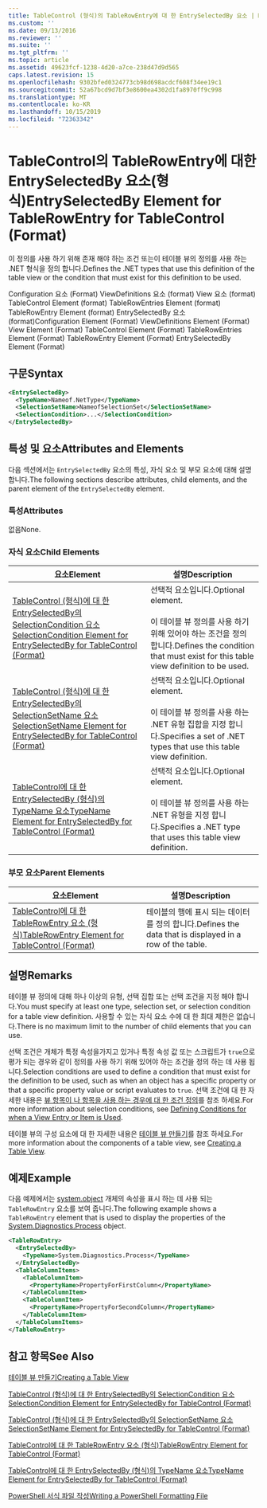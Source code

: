 ```yaml
---
title: TableControl (형식)의 TableRowEntry에 대 한 EntrySelectedBy 요소 | Microsoft Docs
ms.custom: ''
ms.date: 09/13/2016
ms.reviewer: ''
ms.suite: ''
ms.tgt_pltfrm: ''
ms.topic: article
ms.assetid: 49623fcf-1238-4d20-a7ce-238d47d9d565
caps.latest.revision: 15
ms.openlocfilehash: 9302bfed0324773cb98d698acdcf608f34ee19c1
ms.sourcegitcommit: 52a67bcd9d7bf3e8600ea4302d1fa8970ff9c998
ms.translationtype: MT
ms.contentlocale: ko-KR
ms.lasthandoff: 10/15/2019
ms.locfileid: "72363342"
---
```

# <a name="entryselectedby-element-for-tablerowentry--for-tablecontrol-format"></a><span data-ttu-id="ab9ef-102">TableControl의 TableRowEntry에 대한 EntrySelectedBy 요소(형식)</span><span class="sxs-lookup"><span data-stu-id="ab9ef-102">EntrySelectedBy Element for TableRowEntry  for TableControl (Format)</span></span>

<span data-ttu-id="ab9ef-103">이 정의를 사용 하기 위해 존재 해야 하는 조건 또는이 테이블 뷰의 정의를 사용 하는 .NET 형식을 정의 합니다.</span><span class="sxs-lookup"><span data-stu-id="ab9ef-103">Defines the .NET types that use this definition of the table view or the condition that must exist for this definition to be used.</span></span>

<span data-ttu-id="ab9ef-104">Configuration 요소 (Format) ViewDefinitions 요소 (format) View 요소 (format) TableControl Element (format) TableRowEntries Element (format) TableRowEntry Element (format) EntrySelectedBy 요소 (format)</span><span class="sxs-lookup"><span data-stu-id="ab9ef-104">Configuration Element (Format) ViewDefinitions Element (Format) View Element (Format) TableControl Element (Format) TableRowEntries Element (Format) TableRowEntry Element (Format) EntrySelectedBy Element (Format)</span></span>

## <a name="syntax"></a><span data-ttu-id="ab9ef-105">구문</span><span class="sxs-lookup"><span data-stu-id="ab9ef-105">Syntax</span></span>

```xml
<EntrySelectedBy>
  <TypeName>Nameof.NetType</TypeName>
  <SelectionSetName>NameofSelectionSet</SelectionSetName>
  <SelectionCondition>...</SelectionCondition>
</EntrySelectedBy>
```

## <a name="attributes-and-elements"></a><span data-ttu-id="ab9ef-106">특성 및 요소</span><span class="sxs-lookup"><span data-stu-id="ab9ef-106">Attributes and Elements</span></span>

<span data-ttu-id="ab9ef-107">다음 섹션에서는 `EntrySelectedBy` 요소의 특성, 자식 요소 및 부모 요소에 대해 설명 합니다.</span><span class="sxs-lookup"><span data-stu-id="ab9ef-107">The following sections describe attributes, child elements, and the parent element of the `EntrySelectedBy` element.</span></span>

### <a name="attributes"></a><span data-ttu-id="ab9ef-108">특성</span><span class="sxs-lookup"><span data-stu-id="ab9ef-108">Attributes</span></span>

<span data-ttu-id="ab9ef-109">없음</span><span class="sxs-lookup"><span data-stu-id="ab9ef-109">None.</span></span>

### <a name="child-elements"></a><span data-ttu-id="ab9ef-110">자식 요소</span><span class="sxs-lookup"><span data-stu-id="ab9ef-110">Child Elements</span></span>

|<span data-ttu-id="ab9ef-111">요소</span><span class="sxs-lookup"><span data-stu-id="ab9ef-111">Element</span></span>|<span data-ttu-id="ab9ef-112">설명</span><span class="sxs-lookup"><span data-stu-id="ab9ef-112">Description</span></span>|
|-------------|-----------------|
|[<span data-ttu-id="ab9ef-113">TableControl (형식)에 대 한 EntrySelectedBy의 SelectionCondition 요소</span><span class="sxs-lookup"><span data-stu-id="ab9ef-113">SelectionCondition Element for EntrySelectedBy for TableControl (Format)</span></span>](./selectioncondition-element-for-entryselectedby-for-tablecontrol-format.md)|<span data-ttu-id="ab9ef-114">선택적 요소입니다.</span><span class="sxs-lookup"><span data-stu-id="ab9ef-114">Optional element.</span></span><br /><br /> <span data-ttu-id="ab9ef-115">이 테이블 뷰 정의를 사용 하기 위해 있어야 하는 조건을 정의 합니다.</span><span class="sxs-lookup"><span data-stu-id="ab9ef-115">Defines the condition that must exist for this table view definition to be used.</span></span>|
|[<span data-ttu-id="ab9ef-116">TableControl (형식)에 대 한 EntrySelectedBy의 SelectionSetName 요소</span><span class="sxs-lookup"><span data-stu-id="ab9ef-116">SelectionSetName Element for EntrySelectedBy for TableControl (Format)</span></span>](./selectionsetname-element-for-entryselectedby-for-tablecontrol-format.md)|<span data-ttu-id="ab9ef-117">선택적 요소입니다.</span><span class="sxs-lookup"><span data-stu-id="ab9ef-117">Optional element.</span></span><br /><br /> <span data-ttu-id="ab9ef-118">이 테이블 뷰 정의를 사용 하는 .NET 유형 집합을 지정 합니다.</span><span class="sxs-lookup"><span data-stu-id="ab9ef-118">Specifies a set of .NET types that use this table view definition.</span></span>|
|[<span data-ttu-id="ab9ef-119">TableControl에 대 한 EntrySelectedBy (형식)의 TypeName 요소</span><span class="sxs-lookup"><span data-stu-id="ab9ef-119">TypeName Element for EntrySelectedBy for TableControl (Format)</span></span>](./typename-element-for-entryselectedby-for-tablecontrol-format.md)|<span data-ttu-id="ab9ef-120">선택적 요소입니다.</span><span class="sxs-lookup"><span data-stu-id="ab9ef-120">Optional element.</span></span><br /><br /> <span data-ttu-id="ab9ef-121">이 테이블 뷰 정의를 사용 하는 .NET 유형을 지정 합니다.</span><span class="sxs-lookup"><span data-stu-id="ab9ef-121">Specifies a .NET type that uses this table view definition.</span></span>|

### <a name="parent-elements"></a><span data-ttu-id="ab9ef-122">부모 요소</span><span class="sxs-lookup"><span data-stu-id="ab9ef-122">Parent Elements</span></span>

|<span data-ttu-id="ab9ef-123">요소</span><span class="sxs-lookup"><span data-stu-id="ab9ef-123">Element</span></span>|<span data-ttu-id="ab9ef-124">설명</span><span class="sxs-lookup"><span data-stu-id="ab9ef-124">Description</span></span>|
|-------------|-----------------|
|[<span data-ttu-id="ab9ef-125">TableControl에 대 한 TableRowEntry 요소 (형식)</span><span class="sxs-lookup"><span data-stu-id="ab9ef-125">TableRowEntry Element for TableControl (Format)</span></span>](./tablerowentry-element-for-tablerowentries-for-tablecontrol-format.md)|<span data-ttu-id="ab9ef-126">테이블의 행에 표시 되는 데이터를 정의 합니다.</span><span class="sxs-lookup"><span data-stu-id="ab9ef-126">Defines the data that is displayed in a row of the table.</span></span>|

## <a name="remarks"></a><span data-ttu-id="ab9ef-127">설명</span><span class="sxs-lookup"><span data-stu-id="ab9ef-127">Remarks</span></span>

<span data-ttu-id="ab9ef-128">테이블 뷰 정의에 대해 하나 이상의 유형, 선택 집합 또는 선택 조건을 지정 해야 합니다.</span><span class="sxs-lookup"><span data-stu-id="ab9ef-128">You must specify at least one type, selection set, or selection condition for a table view definition.</span></span> <span data-ttu-id="ab9ef-129">사용할 수 있는 자식 요소 수에 대 한 최대 제한은 없습니다.</span><span class="sxs-lookup"><span data-stu-id="ab9ef-129">There is no maximum limit to the number of child elements that you can use.</span></span>

<span data-ttu-id="ab9ef-130">선택 조건은 개체가 특정 속성을가지고 있거나 특정 속성 값 또는 스크립트가 `true`으로 평가 되는 경우와 같이 정의를 사용 하기 위해 있어야 하는 조건을 정의 하는 데 사용 됩니다.</span><span class="sxs-lookup"><span data-stu-id="ab9ef-130">Selection conditions are used to define a condition that must exist for the definition to be used, such as when an object has a specific property or that a specific property value or script evaluates to `true`.</span></span> <span data-ttu-id="ab9ef-131">선택 조건에 대 한 자세한 내용은 [뷰 항목이 나 항목을 사용 하는 경우에 대 한 조건 정의](./defining-conditions-for-displaying-data.md)를 참조 하세요.</span><span class="sxs-lookup"><span data-stu-id="ab9ef-131">For more information about selection conditions, see [Defining Conditions for when a View Entry or Item is Used](./defining-conditions-for-displaying-data.md).</span></span>

<span data-ttu-id="ab9ef-132">테이블 뷰의 구성 요소에 대 한 자세한 내용은 [테이블 뷰 만들기](./creating-a-table-view.md)를 참조 하세요.</span><span class="sxs-lookup"><span data-stu-id="ab9ef-132">For more information about the components of a table view, see [Creating a Table View](./creating-a-table-view.md).</span></span>

## <a name="example"></a><span data-ttu-id="ab9ef-133">예제</span><span class="sxs-lookup"><span data-stu-id="ab9ef-133">Example</span></span>

<span data-ttu-id="ab9ef-134">다음 예제에서는 [system.object](/dotnet/api/System.Diagnostics.Process) 개체의 속성을 표시 하는 데 사용 되는 `TableRowEntry` 요소를 보여 줍니다.</span><span class="sxs-lookup"><span data-stu-id="ab9ef-134">The following example shows a `TableRowEntry` element that is used to display the properties of the [System.Diagnostics.Process](/dotnet/api/System.Diagnostics.Process) object.</span></span>

```xml
<TableRowEntry>
  <EntrySelectedBy>
    <TypeName>System.Diagnostics.Process</TypeName>
  </EntrySelectedBy>
  <TableColumnItems>
    <TableColumnItem>
      <PropertyName>PropertyForFirstColumn</PropertyName>
    </TableColumnItem>
    <TableColumnItem>
      <PropertyName>PropertyForSecondColumn</PropertyName>
    </TableColumnItem>
  </TableColumnItems>
</TableRowEntry>
```

## <a name="see-also"></a><span data-ttu-id="ab9ef-135">참고 항목</span><span class="sxs-lookup"><span data-stu-id="ab9ef-135">See Also</span></span>

[<span data-ttu-id="ab9ef-136">테이블 뷰 만들기</span><span class="sxs-lookup"><span data-stu-id="ab9ef-136">Creating a Table View</span></span>](./creating-a-table-view.md)

[<span data-ttu-id="ab9ef-137">TableControl (형식)에 대 한 EntrySelectedBy의 SelectionCondition 요소</span><span class="sxs-lookup"><span data-stu-id="ab9ef-137">SelectionCondition Element for EntrySelectedBy for TableControl (Format)</span></span>](./selectioncondition-element-for-entryselectedby-for-tablecontrol-format.md)

[<span data-ttu-id="ab9ef-138">TableControl (형식)에 대 한 EntrySelectedBy의 SelectionSetName 요소</span><span class="sxs-lookup"><span data-stu-id="ab9ef-138">SelectionSetName Element for EntrySelectedBy for TableControl (Format)</span></span>](./selectionsetname-element-for-entryselectedby-for-tablecontrol-format.md)

[<span data-ttu-id="ab9ef-139">TableControl에 대 한 TableRowEntry 요소 (형식)</span><span class="sxs-lookup"><span data-stu-id="ab9ef-139">TableRowEntry Element for TableControl (Format)</span></span>](./tablerowentry-element-for-tablerowentries-for-tablecontrol-format.md)

[<span data-ttu-id="ab9ef-140">TableControl에 대 한 EntrySelectedBy (형식)의 TypeName 요소</span><span class="sxs-lookup"><span data-stu-id="ab9ef-140">TypeName Element for EntrySelectedBy for TableControl (Format)</span></span>](./typename-element-for-entryselectedby-for-tablecontrol-format.md)

[<span data-ttu-id="ab9ef-141">PowerShell 서식 파일 작성</span><span class="sxs-lookup"><span data-stu-id="ab9ef-141">Writing a PowerShell Formatting File</span></span>](./writing-a-powershell-formatting-file.md)
